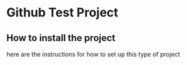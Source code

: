 # Github Test Project

## How to install the project
here are the instructions for how to set up
this type of project
